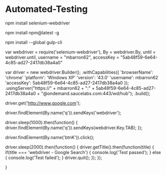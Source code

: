 # Automated-Testing

npm install selenium-webdriver

npm install npm@latest -g

npm install --global gulp-cli

var webdriver = require('selenium-webdriver'),
    By = webdriver.By,
    until = webdriver.until,
    username = "mbarron62",
    accessKey = "5ab48f59-6e64-4c85-ad27-2417db38a4a0"

var driver = new webdriver.Builder();
    .withCapabilities({
      'browserName': 'chrome'
      'platform': 'Windows XP'
      'version': '43.0'
      'username': mbarron62
      'accessKey': 5ab48f59-6e64-4c85-ad27-2417db38a4a0
    });
    .usingServer("https://" + mbarron62 + ":" + 5ab48f59-6e64-4c85-ad27-2417db38a4a0 + 
          "@ondemand.saucelabs.com:443/wd/hub");
    .build();

driver.get('http://www.google.com');

driver.findElement(By.name('q')).sendKeys('webdriver');

driver.sleep(1000).then(function() {
  driver.findElement(By.name('q')).sendKeys(webdriver.Key.TAB);
});

driver.findElement(By.name('btnK')).click();

driver.sleep(2000).then(function() {
  driver.getTitle().then(function(title) {
    if(title === 'webdriver - Google Search') {
      console.log('Test passed');
    } else {
      console.log('Test failed');
    }
    driver.quit();
   });
 });


}

